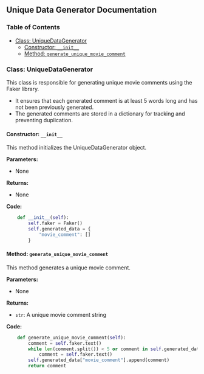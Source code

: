 ## Unique Data Generator Documentation 

### Table of Contents 
  * [Class: UniqueDataGenerator](#class-uniquedatagenerator)
    * [Constructor: `__init__`](#constructor-init)
    * [Method: `generate_unique_movie_comment`](#method-generate_unique_movie_comment)

### Class: UniqueDataGenerator 
 
This class is responsible for generating unique movie comments using the Faker library. 

* It ensures that each generated comment is at least 5 words long and has not been previously generated. 
* The generated comments are stored in a dictionary for tracking and preventing duplication.

#### Constructor: `__init__`

This method initializes the UniqueDataGenerator object.

**Parameters:**

* None

**Returns:**

* None

**Code:**

```python
    def __init__(self):
        self.faker = Faker()
        self.generated_data = {
            "movie_comment": []
        }
```

#### Method: `generate_unique_movie_comment`

This method generates a unique movie comment. 

**Parameters:**

* None

**Returns:**

* `str`: A unique movie comment string

**Code:**

```python
    def generate_unique_movie_comment(self):
        comment = self.faker.text()
        while len(comment.split()) < 5 or comment in self.generated_data["movie_comment"]:
            comment = self.faker.text()
        self.generated_data["movie_comment"].append(comment)
        return comment
```
